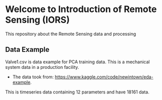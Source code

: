 # Welcome to Introduction of Remote Sensing (IORS)
This repository about the Remote Sensing data and processing


## Data Example
Valve1.csv is data example for PCA training data. This is a mechanical system data in a production facility.
- The data took from: https://www.kaggle.com/code/newintown/eda-example.

This is timeseries data containing 12 parameters and have 18161 data.
